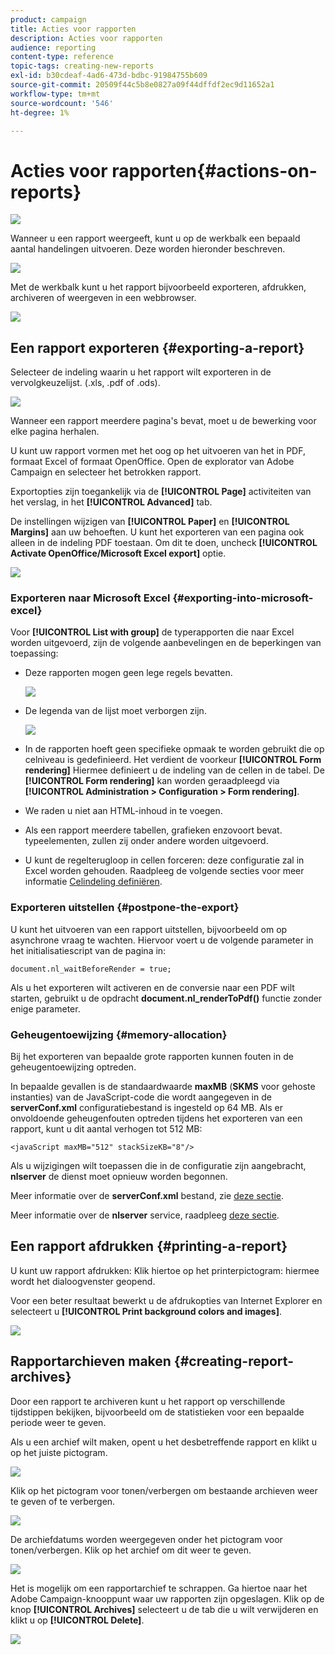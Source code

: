 ```yaml
---
product: campaign
title: Acties voor rapporten
description: Acties voor rapporten
audience: reporting
content-type: reference
topic-tags: creating-new-reports
exl-id: b30cdeaf-4ad6-473d-bdbc-91984755b609
source-git-commit: 20509f44c5b8e0827a09f44dffdf2ec9d11652a1
workflow-type: tm+mt
source-wordcount: '546'
ht-degree: 1%

---
```


# Acties voor rapporten{#actions-on-reports}

![](../../assets/common.svg)

Wanneer u een rapport weergeeft, kunt u op de werkbalk een bepaald aantal handelingen uitvoeren. Deze worden hieronder beschreven.

![](assets/s_ncs_advuser_report_wizard_2.png)

Met de werkbalk kunt u het rapport bijvoorbeeld exporteren, afdrukken, archiveren of weergeven in een webbrowser.

![](assets/s_ncs_advuser_report_wizard_04.png)

## Een rapport exporteren {#exporting-a-report}

Selecteer de indeling waarin u het rapport wilt exporteren in de vervolgkeuzelijst. (.xls, .pdf of .ods).

![](assets/s_ncs_advuser_report_wizard_06.png)

Wanneer een rapport meerdere pagina&#39;s bevat, moet u de bewerking voor elke pagina herhalen.

U kunt uw rapport vormen met het oog op het uitvoeren van het in PDF, formaat Excel of formaat OpenOffice. Open de explorator van Adobe Campaign en selecteer het betrokken rapport.

Exportopties zijn toegankelijk via de **[!UICONTROL Page]** activiteiten van het verslag, in het **[!UICONTROL Advanced]** tab.

De instellingen wijzigen van **[!UICONTROL Paper]** en **[!UICONTROL Margins]** aan uw behoeften. U kunt het exporteren van een pagina ook alleen in de indeling PDF toestaan. Om dit te doen, uncheck **[!UICONTROL Activate OpenOffice/Microsoft Excel export]** optie.

![](assets/s_ncs_advuser_report_wizard_021.png)

### Exporteren naar Microsoft Excel {#exporting-into-microsoft-excel}

Voor **[!UICONTROL List with group]** de typerapporten die naar Excel worden uitgevoerd, zijn de volgende aanbevelingen en de beperkingen van toepassing:

* Deze rapporten mogen geen lege regels bevatten.

   ![](assets/export_limitations_remove_empty_line.png)

* De legenda van de lijst moet verborgen zijn.

   ![](assets/export_limitations_hide_label.png)

* In de rapporten hoeft geen specifieke opmaak te worden gebruikt die op celniveau is gedefinieerd. Het verdient de voorkeur **[!UICONTROL Form rendering]** Hiermee definieert u de indeling van de cellen in de tabel. De **[!UICONTROL Form rendering]** kan worden geraadpleegd via **[!UICONTROL Administration > Configuration > Form rendering]**.
* We raden u niet aan HTML-inhoud in te voegen.
* Als een rapport meerdere tabellen, grafieken enzovoort bevat. typeelementen, zullen zij onder andere worden uitgevoerd.
* U kunt de regelterugloop in cellen forceren: deze configuratie zal in Excel worden gehouden. Raadpleeg de volgende secties voor meer informatie [Celindeling definiëren](../../reporting/using/creating-a-table.md#defining-cell-format).

### Exporteren uitstellen {#postpone-the-export}

U kunt het uitvoeren van een rapport uitstellen, bijvoorbeeld om op asynchrone vraag te wachten. Hiervoor voert u de volgende parameter in het initialisatiescript van de pagina in:

```
document.nl_waitBeforeRender = true;
```

Als u het exporteren wilt activeren en de conversie naar een PDF wilt starten, gebruikt u de opdracht **document.nl_renderToPdf()** functie zonder enige parameter.

### Geheugentoewijzing {#memory-allocation}

Bij het exporteren van bepaalde grote rapporten kunnen fouten in de geheugentoewijzing optreden.

In bepaalde gevallen is de standaardwaarde **maxMB** (**SKMS** voor gehoste instanties) van de JavaScript-code die wordt aangegeven in de **serverConf.xml** configuratiebestand is ingesteld op 64 MB. Als er onvoldoende geheugenfouten optreden tijdens het exporteren van een rapport, kunt u dit aantal verhogen tot 512 MB:

```
<javaScript maxMB="512" stackSizeKB="8"/>
```

Als u wijzigingen wilt toepassen die in de configuratie zijn aangebracht, **nlserver** de dienst moet opnieuw worden begonnen.

Meer informatie over de **serverConf.xml** bestand, zie [deze sectie](../../production/using/configuration-principle.md).

Meer informatie over de **nlserver** service, raadpleeg [deze sectie](../../production/using/administration.md).

## Een rapport afdrukken {#printing-a-report}

U kunt uw rapport afdrukken: Klik hiertoe op het printerpictogram: hiermee wordt het dialoogvenster geopend.

Voor een beter resultaat bewerkt u de afdrukopties van Internet Explorer en selecteert u **[!UICONTROL Print background colors and images]**.

![](assets/s_ncs_advuser_report_print_options.png)

## Rapportarchieven maken {#creating-report-archives}

Door een rapport te archiveren kunt u het rapport op verschillende tijdstippen bekijken, bijvoorbeeld om de statistieken voor een bepaalde periode weer te geven.

Als u een archief wilt maken, opent u het desbetreffende rapport en klikt u op het juiste pictogram.

![](assets/s_ncs_advuser_report_wizard_07.png)

Klik op het pictogram voor tonen/verbergen om bestaande archieven weer te geven of te verbergen.

![](assets/s_ncs_advuser_report_history_06.png)

De archiefdatums worden weergegeven onder het pictogram voor tonen/verbergen. Klik op het archief om dit weer te geven.

![](assets/s_ncs_advuser_report_history_04.png)

Het is mogelijk om een rapportarchief te schrappen. Ga hiertoe naar het Adobe Campaign-knooppunt waar uw rapporten zijn opgeslagen. Klik op de knop **[!UICONTROL Archives]** selecteert u de tab die u wilt verwijderen en klikt u op **[!UICONTROL Delete]**.

![](assets/s_ncs_advuser_report_history_01.png)
